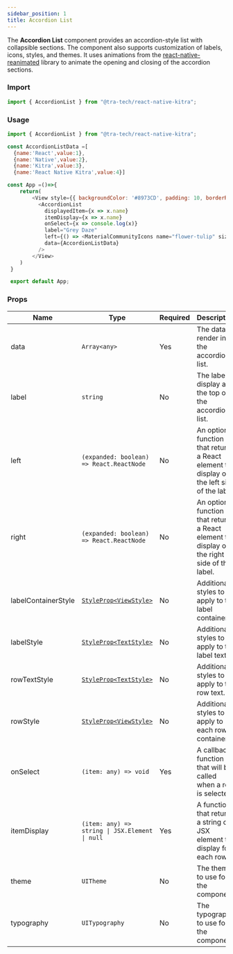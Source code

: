 ```yaml
---
sidebar_position: 1
title: Accordion List
---
```





The **Accordion List** component provides an accordion-style list with collapsible sections. The component also supports customization of labels, icons, styles, and themes.
It uses animations from the [react-native-reanimated](https://docs.swmansion.com/react-native-reanimated/) library to animate the opening and closing of the accordion sections.

### Import

```js
import { AccordionList } from "@tra-tech/react-native-kitra";    
```
### Usage

```js
import { AccordionList } from "@tra-tech/react-native-kitra";    

const AccordionListData =[
  {name:'React',value:1},
  {name:'Native',value:2},
  {name:'Kitra',value:3},
  {name:'React Native Kitra',value:4}]

const App =()=>{
    return(
        <View style={{ backgroundColor: '#8973CD', padding: 10, borderRadius: 5 }}>
          <AccordionList
            displayedItem={x => x.name}
            itemDisplay={x => x.name}
            onSelect={x => console.log(x)}
            label="Grey Daze"
            left={() => <MaterialCommunityIcons name="flower-tulip" size={24} color="dimgrey" />}
            data={AccordionListData}
          />
        </View>
    )
 }

 export default App;
```

### Props

| Name                | Type                                                                      | Required | Description                                                                                  |
|---------------------|---------------------------------------------------------------------------|----------|----------------------------------------------------------------------------------------------|
| data                | ``Array<any>  ``                                                          | Yes      | The data to render in the accordion list.                                                    |
| label               | ``string``                                                                | No       | The label to display at the top of the accordion list.                                       |
| left                | ``(expanded: boolean) => React.ReactNode ``                               | No       | An optional function that returns a React element to display on the left side of the label.  |
| right               | ``(expanded: boolean) => React.ReactNode``                                | No       | An optional function that returns a React element to display on the right side of the label. |
| labelContainerStyle | [``StyleProp<ViewStyle>``](https://reactnative.dev/docs/view-style-props) | No       | Additional styles to apply to the label container.                                           |
| labelStyle          | [``StyleProp<TextStyle>``](https://reactnative.dev/docs/text-style-props) | No       | Additional styles to apply to the label text.                                                |
| rowTextStyle        | [``StyleProp<TextStyle>``](https://reactnative.dev/docs/text-style-props) | No       | Additional styles to apply to the row text.                                                  |
| rowStyle            | [``StyleProp<ViewStyle>``](https://reactnative.dev/docs/view-style-props) | No       | Additional styles to apply to each row container.                                            |
| onSelect            | ``(item: any) => void ``                                                  | Yes      | A callback function that will be called when a row is selected.                              |
| itemDisplay         | <code>(item: any) => string \| JSX.Element \| null </code>                | Yes      | A function that returns a string or JSX element to display for each row.                     |
| theme               | ``UITheme``                                                               | No       | The theme to use for the component.                                                          |
| typography          | ``UITypography``                                                          | No       | The typography to use for the component.                                                     |

